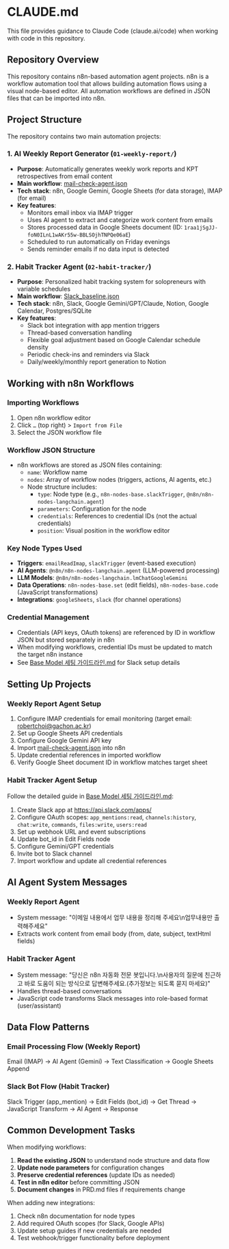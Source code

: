 # CLAUDE.md

This file provides guidance to Claude Code (claude.ai/code) when working with code in this repository.

## Repository Overview

This repository contains n8n-based automation agent projects. n8n is a workflow automation tool that allows building automation flows using a visual node-based editor. All automation workflows are defined in JSON files that can be imported into n8n.

## Project Structure

The repository contains two main automation projects:

### 1. AI Weekly Report Generator (`01-weekly-report/`)
- **Purpose**: Automatically generates weekly work reports and KPT retrospectives from email content
- **Main workflow**: [mail-check-agent.json](01-weekly-report/mail-check-agent.json)
- **Tech stack**: n8n, Google Gemini, Google Sheets (for data storage), IMAP (for email)
- **Key features**:
  - Monitors email inbox via IMAP trigger
  - Uses AI agent to extract and categorize work content from emails
  - Stores processed data in Google Sheets document (ID: `1raa1jSgJJ-foN0ILnL1wAKr55w-BBLSOjhTNPQe06aE`)
  - Scheduled to run automatically on Friday evenings
  - Sends reminder emails if no data input is detected

### 2. Habit Tracker Agent (`02-habit-tracker/`)
- **Purpose**: Personalized habit tracking system for solopreneurs with variable schedules
- **Main workflow**: [Slack_baseline.json](02-habit-tracker/2.%20Baseline/Slack_baseline.json)
- **Tech stack**: n8n, Slack, Google Gemini/GPT/Claude, Notion, Google Calendar, Postgres/SQLite
- **Key features**:
  - Slack bot integration with app mention triggers
  - Thread-based conversation handling
  - Flexible goal adjustment based on Google Calendar schedule density
  - Periodic check-ins and reminders via Slack
  - Daily/weekly/monthly report generation to Notion

## Working with n8n Workflows

### Importing Workflows
1. Open n8n workflow editor
2. Click `…` (top right) > `Import from File`
3. Select the JSON workflow file

### Workflow JSON Structure
- n8n workflows are stored as JSON files containing:
  - `name`: Workflow name
  - `nodes`: Array of workflow nodes (triggers, actions, AI agents, etc.)
  - Node structure includes:
    - `type`: Node type (e.g., `n8n-nodes-base.slackTrigger`, `@n8n/n8n-nodes-langchain.agent`)
    - `parameters`: Configuration for the node
    - `credentials`: References to credential IDs (not the actual credentials)
    - `position`: Visual position in the workflow editor

### Key Node Types Used
- **Triggers**: `emailReadImap`, `slackTrigger` (event-based execution)
- **AI Agents**: `@n8n/n8n-nodes-langchain.agent` (LLM-powered processing)
- **LLM Models**: `@n8n/n8n-nodes-langchain.lmChatGoogleGemini`
- **Data Operations**: `n8n-nodes-base.set` (edit fields), `n8n-nodes-base.code` (JavaScript transformations)
- **Integrations**: `googleSheets`, `slack` (for channel operations)

### Credential Management
- Credentials (API keys, OAuth tokens) are referenced by ID in workflow JSON but stored separately in n8n
- When modifying workflows, credential IDs must be updated to match the target n8n instance
- See [Base Model 세팅 가이드라인.md](02-habit-tracker/2.%20Baseline/Base%20Model%20세팅%20가이드라인.md) for Slack setup details

## Setting Up Projects

### Weekly Report Agent Setup
1. Configure IMAP credentials for email monitoring (target email: robertchoi@gachon.ac.kr)
2. Set up Google Sheets API credentials
3. Configure Google Gemini API key
4. Import [mail-check-agent.json](01-weekly-report/mail-check-agent.json) into n8n
5. Update credential references in imported workflow
6. Verify Google Sheet document ID in workflow matches target sheet

### Habit Tracker Agent Setup
Follow the detailed guide in [Base Model 세팅 가이드라인.md](02-habit-tracker/2.%20Baseline/Base%20Model%20세팅%20가이드라인.md):
1. Create Slack app at https://api.slack.com/apps/
2. Configure OAuth scopes: `app_mentions:read`, `channels:history`, `chat:write`, `commands`, `files:write`, `users:read`
3. Set up webhook URL and event subscriptions
4. Update bot_id in Edit Fields node
5. Configure Gemini/GPT credentials
6. Invite bot to Slack channel
7. Import workflow and update all credential references

## AI Agent System Messages

### Weekly Report Agent
- System message: "이메일 내용에서 업무 내용을 정리해 주세요\n업무내용만 출력해주세요"
- Extracts work content from email body (from, date, subject, textHtml fields)

### Habit Tracker Agent
- System message: "당신은 n8n 자동화 전문 봇입니다.\n사용자의 질문에 친근하고 바로 도움이 되는 방식으로 답변해주세요.(추가정보는 되도록 묻지 마세요)"
- Handles thread-based conversations
- JavaScript code transforms Slack messages into role-based format (user/assistant)

## Data Flow Patterns

### Email Processing Flow (Weekly Report)
Email (IMAP) → AI Agent (Gemini) → Text Classification → Google Sheets Append

### Slack Bot Flow (Habit Tracker)
Slack Trigger (app_mention) → Edit Fields (bot_id) → Get Thread → JavaScript Transform → AI Agent → Response

## Common Development Tasks

When modifying workflows:
1. **Read the existing JSON** to understand node structure and data flow
2. **Update node parameters** for configuration changes
3. **Preserve credential references** (update IDs as needed)
4. **Test in n8n editor** before committing JSON
5. **Document changes** in PRD.md files if requirements change

When adding new integrations:
1. Check n8n documentation for node types
2. Add required OAuth scopes (for Slack, Google APIs)
3. Update setup guides if new credentials are needed
4. Test webhook/trigger functionality before deployment